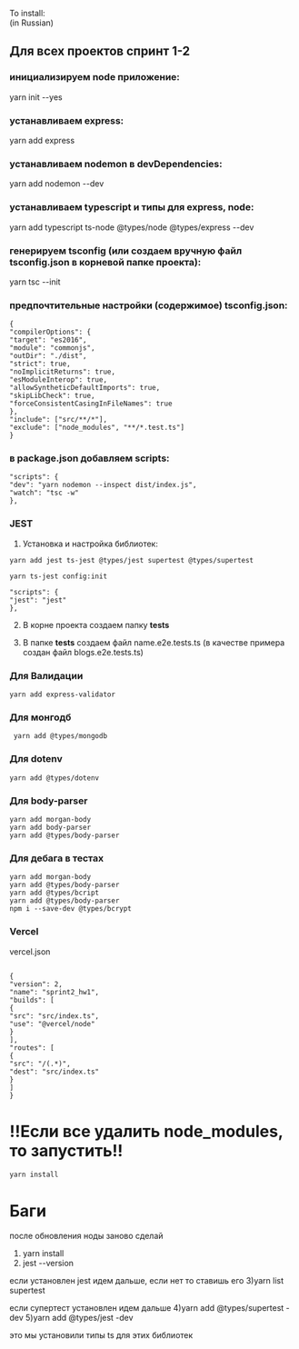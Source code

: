 To install:  
(in Russian)
## Для всех проектов спринт 1-2
### инициализируем node приложение:
yarn init --yes

### устанавливаем express:
yarn add express

### устанавливаем nodemon в devDependencies:
yarn add nodemon --dev

### устанавливаем typescript и типы для express, node:
yarn add typescript ts-node @types/node @types/express --dev

### генерируем tsconfig (или создаем вручную файл tsconfig.json в корневой папке проекта):
yarn tsc --init

###  предпочтительные настройки (содержимое) tsconfig.json:
```
{
"compilerOptions": {
"target": "es2016",
"module": "commonjs",
"outDir": "./dist",
"strict": true,
"noImplicitReturns": true,
"esModuleInterop": true,
"allowSyntheticDefaultImports": true,
"skipLibCheck": true,
"forceConsistentCasingInFileNames": true
},
"include": ["src/**/*"],
"exclude": ["node_modules", "**/*.test.ts"]
}
```
### в package.json добавляем scripts:

``` 
"scripts": {
"dev": "yarn nodemon --inspect dist/index.js",
"watch": "tsc -w"
},
```

 ### JEST
1. Установка и настройка библиотек:
```
yarn add jest ts-jest @types/jest supertest @types/supertest
```
```
yarn ts-jest config:init
```
```
"scripts": {
"jest": "jest"
},
```



2. В корне проекта создаем папку  __tests__

3. В папке  __tests__  создаем файл  name.e2e.tests.ts  (в качестве примера создан файл blogs.e2e.tests.ts)



###  Для Валидации
```
yarn add express-validator
```
###  Для монгодб
```
 yarn add @types/mongodb 
```

###  Для dotenv
```
yarn add @types/dotenv
```

###  Для body-parser
```
yarn add morgan-body
yarn add body-parser
yarn add @types/body-parser

```

### Для дебага в тестах

```
yarn add morgan-body
yarn add @types/body-parser
yarn add @types/bcript
yarn add @types/body-parser
npm i --save-dev @types/bcrypt

```


### Vercel

vercel.json


```

{
"version": 2,
"name": "sprint2_hw1",
"builds": [
{
"src": "src/index.ts",
"use": "@vercel/node"
}
],
"routes": [
{
"src": "/(.*)",
"dest": "src/index.ts"
}
]
}
```


# !!Если все удалить node_modules, то запустить!!
```
yarn install
```
# Баги
после обновления ноды заново сделай
1) yarn install
2) jest --version

если установлен jest идем дальше, если нет то ставишь его
3)yarn list supertest

если супертест установлен идем дальше
4)yarn add @types/supertest -dev
5)yarn add @types/jest -dev

это мы установили типы ts для этих библиотек
